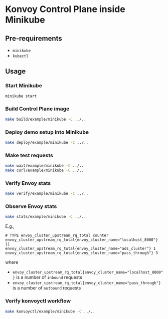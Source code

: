 Konvoy Control Plane inside Minikube
====================

## Pre-requirements

- `minikube`
- `kubectl`

## Usage

### Start Minikube

```bash
minikube start
```

### Build Control Plane image

```bash
make build/example/minikube -C ../..
```

### Deploy demo setup into Minikube

```bash
make deploy/example/minikube -C ../..
```

### Make test requests

```bash
make wait/example/minikube -C ../..
make curl/example/minikube -C ../..
```

### Verify Envoy stats

```bash
make verify/example/minikube -C ../..
```

### Observe Envoy stats

```bash
make stats/example/minikube -C ../..
```

E.g.,
```
# TYPE envoy_cluster_upstream_rq_total counter
envoy_cluster_upstream_rq_total{envoy_cluster_name="localhost_8000"} 11
envoy_cluster_upstream_rq_total{envoy_cluster_name="ads_cluster"} 1
envoy_cluster_upstream_rq_total{envoy_cluster_name="pass_through"} 3
```

where

* `envoy_cluster_upstream_rq_total{envoy_cluster_name="localhost_8000"}` is a number of `inbound` requests
* `envoy_cluster_upstream_rq_total{envoy_cluster_name="pass_through"}` is a number of `outbound` requests

### Verify konvoyctl workflow

```bash
make konvoyctl/example/minikube -C ../..
```
